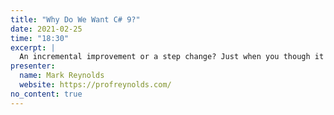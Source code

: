 ```yaml
---
title: "Why Do We Want C# 9?"
date: 2021-02-25
time: "18:30"
excerpt: |
  An incremental improvement or a step change? Just when you though it couldn't get any better, C# v9 arrives bringing new features to Visual Studio. Each of these will be demonstrated in a practical example.
presenter:
  name: Mark Reynolds
  website: https://profreynolds.com/
no_content: true
---
```

